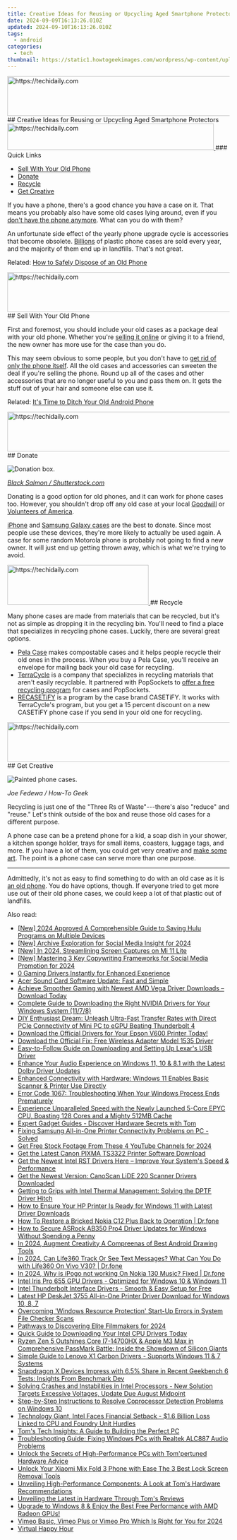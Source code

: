 ```yaml
---
title: Creative Ideas for Reusing or Upcycling Aged Smartphone Protectors
date: 2024-09-09T16:13:26.010Z
updated: 2024-09-10T16:13:26.010Z
tags:
  - android
categories:
  - tech
thumbnail: https://static1.howtogeekimages.com/wordpress/wp-content/uploads/2022/01/Phone-cases.jpg
---
```


<!-- affiliate ads begin -->
<a href="https://unicoeye.pxf.io/c/5597632/2134246/18498" target="_top" id="2134246">
  <img src="//a.impactradius-go.com/display-ad/18498-2134246" border="0" alt="https://techidaily.com" width="728" height="90"/>
</a>
<img height="0" width="0" src="https://unicoeye.pxf.io/i/5597632/2134246/18498" style="position:absolute;visibility:hidden;" border="0" />
<!-- affiliate ads end -->
## Creative Ideas for Reusing or Upcycling Aged Smartphone Protectors

<!-- affiliate ads begin -->
<a href="https://review-au.sjv.io/c/5597632/2098703/14409" target="_top" id="2098703">
  <img src="//a.impactradius-go.com/display-ad/14409-2098703" border="0" alt="https://techidaily.com" width="468" height="60"/>
</a>
<img height="0" width="0" src="https://review-au.sjv.io/i/5597632/2098703/14409" style="position:absolute;visibility:hidden;" border="0" />
<!-- affiliate ads end -->
### Quick Links

* [Sell With Your Old Phone](https://digital-screen-recording.techidaily.com/updated-proactive-planning-harnessing-the-power-of-slack-and-filmora-for-meetings/)
* [Donate](https://instagram-clips.techidaily.com/new-the-new-era-of-authenticity-understanding-the-algorithm-update-for-2024/)
* [Recycle](https://youtube-blog.techidaily.com/tml-techniques-for-youtube-playlist-web-insertion-for-2024/)
* [Get Creative](https://facebook-video-content.techidaily.com/new-find-hidden-fb-watch-video-tile-for-2024/)

 If you have a phone, there's a good chance you have a case on it. That means you probably also have some old cases lying around, even if you [don't have the phone anymore](https://on-screen-recording.techidaily.com/2024-approved-strategies-for-replaying-group-conversations/). What can you do with them?

 An unfortunate side effect of the yearly phone upgrade cycle is accessories that become obsolete. [Billions](https://pebblemag.com/magazine/living/eco-friendly-phone-cases) of plastic phone cases are sold every year, and the majority of them end up in landfills. That's not great.

Related: [How to Safely Dispose of an Old Phone](https://on-screen-recording.techidaily.com/2024-approved-strategies-for-replaying-group-conversations/) 

<!-- affiliate ads begin -->
<a href="https://appsumo.8odi.net/c/5597632/2130873/7443" target="_top" id="2130873">
  <img src="//a.impactradius-go.com/display-ad/7443-2130873" border="0" alt="https://techidaily.com" width="600" height="90"/>
</a>
<img height="0" width="0" src="https://appsumo.8odi.net/i/5597632/2130873/7443" style="position:absolute;visibility:hidden;" border="0" />
<!-- affiliate ads end -->
##  Sell With Your Old Phone

 First and foremost, you should include your old cases as a package deal with your old phone. Whether you're [selling it online](https://sim-unlock.techidaily.com/what-does-enter-puk-code-mean-and-why-did-the-sim-get-puk-blocked-on-oppo-a79-5g-device-by-drfone-android/) or giving it to a friend, the new owner has more use for the case than you do.

 This may seem obvious to some people, but you don't have to [get rid of only the phone itself](https://youtube-video-recordings.techidaily.com/2024-approved-profit-from-youtube-monetize-youtube-shorts-and-boost-your-income/). All the old cases and accessories can sweeten the deal if you're selling the phone. Round up all of the cases and other accessories that are no longer useful to you and pass them on. It gets the stuff out of your hair and someone else can use it.

Related: [It's Time to Ditch Your Old Android Phone](https://youtube-video-recordings.techidaily.com/2024-approved-profit-from-youtube-monetize-youtube-shorts-and-boost-your-income/) 

<!-- affiliate ads begin -->
<a href="https://appsumo.8odi.net/c/5597632/2118324/7443" target="_top" id="2118324">
  <img src="//a.impactradius-go.com/display-ad/7443-2118324" border="0" alt="https://techidaily.com" width="600" height="90"/>
</a>
<img height="0" width="0" src="https://appsumo.8odi.net/i/5597632/2118324/7443" style="position:absolute;visibility:hidden;" border="0" />
<!-- affiliate ads end -->
##  Donate

![Donation box.](https://static1.howtogeekimages.com/wordpress/wp-content/uploads/2022/08/donate.jpg) 

_[Black Salmon / Shutterstock.com](https://www.shutterstock.com/image-photo/donation-concept-woman-holding-donate-box-1022661760)_

 Donating is a good option for old phones, and it can work for phone cases too. However, you shouldn't drop off any old case at your local [Goodwill](https://www.goodwill.org/donate/) or [Volunteers of America](https://www.voa.org/).

[iPhone](https://tiktok-video-recordings.techidaily.com/2024-approved-bringing-anime-characters-to-life-jujutsu-kaisen-for-tiktok/) and [Samsung Galaxy cases](https://desktop-recording.techidaily.com/updated-the-quest-for-video-perfection-debating-between-bandicam-and-camtasia/) are the best to donate. Since most people use these devices, they're more likely to actually be used again. A case for some random Motorola phone is probably not going to find a new owner. It will just end up getting thrown away, which is what we're trying to avoid.

<!-- affiliate ads begin -->
<a href="https://bluettius.sjv.io/c/5597632/2139117/17108" target="_top" id="2139117">
  <img src="//a.impactradius-go.com/display-ad/17108-2139117" border="0" alt="https://techidaily.com" width="320" height="90"/>
</a>
<img height="0" width="0" src="https://bluettius.sjv.io/i/5597632/2139117/17108" style="position:absolute;visibility:hidden;" border="0" />
<!-- affiliate ads end -->
##  Recycle

 Many phone cases are made from materials that can be recycled, but it's not as simple as dropping it in the recycling bin. You'll need to find a place that specializes in recycling phone cases. Luckily, there are several great options.

* [Pela Case](https://pelacase.com/) makes compostable cases and it helps people recycle their old ones in the process. When you buy a Pela Case, you'll receive an envelope for mailing back your old case for recycling.
* [TerraCycle](https://www.terracycle.com/) is a company that specializes in recycling materials that aren't easily recyclable. It partnered with PopSockets to [offer a free recycling program](https://www.terracycle.com/en-US/brigades/popsockets) for cases and PopSockets.
* [RECASETiFY](https://www.casetify.com/sustainability/recasetify) is a program by the case brand CASETiFY. It works with TerraCycle's program, but you get a 15 percent discount on a new CASETiFY phone case if you send in your old one for recycling.

<!-- affiliate ads begin -->
<a href="https://unicoeye.pxf.io/c/5597632/2134230/18498" target="_top" id="2134230">
  <img src="//a.impactradius-go.com/display-ad/18498-2134230" border="0" alt="https://techidaily.com" width="728" height="90"/>
</a>
<img height="0" width="0" src="https://unicoeye.pxf.io/i/5597632/2134230/18498" style="position:absolute;visibility:hidden;" border="0" />
<!-- affiliate ads end -->
##  Get Creative

![Painted phone cases.](https://static1.howtogeekimages.com/wordpress/wp-content/uploads/2022/08/2022-08-12_16-36-37.png) 

_Joe Fedewa / How-To Geek_

 Recycling is just one of the "Three Rs of Waste"---there's also "reduce" and "reuse." Let's think outside of the box and reuse those old cases for a different purpose.

 A phone case can be a pretend phone for a kid, a soap dish in your shower, a kitchen sponge holder, trays for small items, coasters, luggage tags, and more. If you have a lot of them, you could get very creative and [make some art](https://twitter.com/tallshmo/status/1554626972537470977?s=20&t=5Cxbqutrv9A3mtSp%5FBzU4A). The point is a phone case can serve more than one purpose.

---

 Admittedly, it's not as easy to find something to do with an old case as it is [an old phone](https://facebook-video-content.techidaily.com/updated-2024-approved-top-score-facebooks-1-10-music-video-showcase/). You do have options, though. If everyone tried to get more use out of their old phone cases, we could keep a lot of that plastic out of landfills.

<ins class="adsbygoogle"
     style="display:block"
     data-ad-format="autorelaxed"
     data-ad-client="ca-pub-7571918770474297"
     data-ad-slot="1223367746"></ins>



<ins class="adsbygoogle"
     style="display:block"
     data-ad-client="ca-pub-7571918770474297"
     data-ad-slot="8358498916"
     data-ad-format="auto"
     data-full-width-responsive="true"></ins>

<span class="atpl-alsoreadstyle">Also read:</span>
<div><ul>
<li><a href="https://on-screen-recording.techidaily.com/new-2024-approved-a-comprehensible-guide-to-saving-hulu-programs-on-multiple-devices/"><u>[New] 2024 Approved A Comprehensible Guide to Saving Hulu Programs on Multiple Devices</u></a></li>
<li><a href="https://twitter-videos.techidaily.com/new-archive-exploration-for-social-media-insight-for-2024/"><u>[New] Archive Exploration for Social Media Insight for 2024</u></a></li>
<li><a href="https://screen-recording.techidaily.com/new-in-2024-streamlining-screen-captures-on-mi-11-lite/"><u>[New] In 2024, Streamlining Screen Captures on Mi 11 Lite</u></a></li>
<li><a href="https://facebook-videos.techidaily.com/new-mastering-3-key-copywriting-frameworks-for-social-media-promotion-for-2024/"><u>[New] Mastering 3 Key Copywriting Frameworks for Social Media Promotion for 2024</u></a></li>
<li><a href="https://driver-download.techidaily.com/0-gaming-drivers-instantly-for-enhanced-experience/"><u>0 Gaming Drivers Instantly for Enhanced Experience</u></a></li>
<li><a href="https://hardware-help.techidaily.com/acer-sound-card-software-update-fast-and-simple/"><u>Acer Sound Card Software Update: Fast and Simple</u></a></li>
<li><a href="https://hardware-help.techidaily.com/achieve-smoother-gaming-with-newest-amd-vega-driver-downloads-download-today/"><u>Achieve Smoother Gaming with Newest AMD Vega Driver Downloads – Download Today</u></a></li>
<li><a href="https://hardware-help.techidaily.com/complete-guide-to-downloading-the-right-nvidia-drivers-for-your-windows-system-1178/"><u>Complete Guide to Downloading the Right NVIDIA Drivers for Your Windows System (11/7/8)</u></a></li>
<li><a href="https://hardware-help.techidaily.com/diy-enthusiast-dream-unleash-ultra-fast-transfer-rates-with-direct-pcie-connectivity-of-mini-pc-to-egpu-beating-thunderbolt-4/"><u>DIY Enthusiast Dream: Unleash Ultra-Fast Transfer Rates with Direct PCIe Connectivity of Mini PC to eGPU Beating Thunderbolt 4</u></a></li>
<li><a href="https://hardware-help.techidaily.com/download-the-official-drivers-for-your-epson-v600-printer-today/"><u>Download the Official Drivers for Your Epson V600 Printer Today!</u></a></li>
<li><a href="https://hardware-help.techidaily.com/download-the-official-fix-free-wireless-adapter-model-1535-driver/"><u>Download the Official Fix: Free Wireless Adapter Model 1535 Driver</u></a></li>
<li><a href="https://hardware-help.techidaily.com/easy-to-follow-guide-on-downloading-and-setting-up-lexars-usb-driver/"><u>Easy-to-Follow Guide on Downloading and Setting Up Lexar's USB Driver</u></a></li>
<li><a href="https://hardware-help.techidaily.com/enhance-your-audio-experience-on-windows-11-10-and-81-with-the-latest-dolby-driver-updates/"><u>Enhance Your Audio Experience on Windows 11, 10 & 8.1 with the Latest Dolby Driver Updates</u></a></li>
<li><a href="https://hardware-help.techidaily.com/enhanced-connectivity-with-hardware-windows-11-enables-basic-scanner-and-printer-use-directly/"><u>Enhanced Connectivity with Hardware: Windows 11 Enables Basic Scanner & Printer Use Directly</u></a></li>
<li><a href="https://common-error.techidaily.com/error-code-1067-troubleshooting-when-your-windows-process-ends-prematurely/"><u>Error Code 1067: Troubleshooting When Your Windows Process Ends Prematurely</u></a></li>
<li><a href="https://hardware-help.techidaily.com/experience-unparalleled-speed-with-the-newly-launched-5-core-epyc-cpu-boasting-128-cores-and-a-mighty-512mb-cache/"><u>Experience Unparalleled Speed with the Newly Launched 5-Core EPYC CPU, Boasting 128 Cores and a Mighty 512MB Cache</u></a></li>
<li><a href="https://hardware-help.techidaily.com/expert-gadget-guides-discover-hardware-secrets-with-tom/"><u>Expert Gadget Guides - Discover Hardware Secrets with Tom</u></a></li>
<li><a href="https://hardware-help.techidaily.com/fixing-samsung-all-in-one-printer-connectivity-problems-on-pc-solved/"><u>Fixing Samsung All-in-One Printer Connectivity Problems on PC - Solved</u></a></li>
<li><a href="https://youtube-help.techidaily.com/get-free-stock-footage-from-these-4-youtube-channels-for-2024/"><u>Get Free Stock Footage From These 4 YouTube Channels for 2024</u></a></li>
<li><a href="https://hardware-help.techidaily.com/get-the-latest-canon-pixma-ts3322-printer-software-download/"><u>Get the Latest Canon PIXMA TS3322 Printer Software Download</u></a></li>
<li><a href="https://hardware-help.techidaily.com/get-the-newest-intel-rst-drivers-here-improve-your-systems-speed-and-performance/"><u>Get the Newest Intel RST Drivers Here – Improve Your System's Speed & Performance</u></a></li>
<li><a href="https://hardware-help.techidaily.com/get-the-newest-version-canoscan-lide-220-scanner-drivers-downloaded/"><u>Get the Newest Version: CanoScan LiDE 220 Scanner Drivers Downloaded</u></a></li>
<li><a href="https://hardware-help.techidaily.com/getting-to-grips-with-intel-thermal-management-solving-the-dptf-driver-hitch/"><u>Getting to Grips with Intel Thermal Management: Solving the DPTF Driver Hitch</u></a></li>
<li><a href="https://hardware-help.techidaily.com/how-to-ensure-your-hp-printer-is-ready-for-windows-11-with-latest-driver-downloads/"><u>How to Ensure Your HP Printer Is Ready for Windows 11 with Latest Driver Downloads</u></a></li>
<li><a href="https://fix-guide.techidaily.com/how-to-restore-a-bricked-nokia-c12-plus-back-to-operation-drfone-by-drfone-fix-android-problems-fix-android-problems/"><u>How To Restore a Bricked Nokia C12 Plus Back to Operation | Dr.fone</u></a></li>
<li><a href="https://hardware-help.techidaily.com/how-to-secure-asrock-ab350-pro4-driver-updates-for-windows-without-spending-a-penny/"><u>How to Secure ASRock AB350 Pro4 Driver Updates for Windows Without Spending a Penny</u></a></li>
<li><a href="https://extra-hints.techidaily.com/in-2024-augment-creativity-a-compreenas-of-best-android-drawing-tools/"><u>In 2024, Augment Creativity A Compreenas of Best Android Drawing Tools</u></a></li>
<li><a href="https://fake-location.techidaily.com/in-2024-can-life360-track-or-see-text-messages-what-can-you-do-with-life360-on-vivo-v30-drfone-by-drfone-virtual-android/"><u>In 2024, Can Life360 Track Or See Text Messages? What Can You Do with Life360 On Vivo V30? | Dr.fone</u></a></li>
<li><a href="https://android-pokemon-go.techidaily.com/in-2024-why-is-ipogo-not-working-on-nokia-130-music-fixed-drfone-by-drfone-virtual-android/"><u>In 2024, Why is iPogo not working On Nokia 130 Music? Fixed | Dr.fone</u></a></li>
<li><a href="https://hardware-help.techidaily.com/intel-iris-pro-655-gpu-drivers-optimized-for-windows-10-and-windows-11/"><u>Intel Iris Pro 655 GPU Drivers - Optimized for Windows 10 & Windows 11</u></a></li>
<li><a href="https://hardware-help.techidaily.com/1722966138872-intel-thunderbolt-interface-drivers-smooth-and-easy-setup-for-free/"><u>Intel Thunderbolt Interface Drivers - Smooth & Easy Setup for Free</u></a></li>
<li><a href="https://hardware-help.techidaily.com/latest-hp-deskjet-3755-all-in-one-printer-driver-download-for-windows-10-8-7/"><u>Latest HP DeskJet 3755 All-in-One Printer Driver Download for Windows 10, 8, 7</u></a></li>
<li><a href="https://win-howtos.techidaily.com/overcoming-windows-resource-protection-start-up-errors-in-system-file-checker-scans/"><u>Overcoming 'Windows Resource Protection' Start-Up Errors in System File Checker Scans</u></a></li>
<li><a href="https://fox-direct.techidaily.com/pathways-to-discovering-elite-filmmakers-for-2024/"><u>Pathways to Discovering Elite Filmmakers for 2024</u></a></li>
<li><a href="https://hardware-help.techidaily.com/quick-guide-to-downloading-your-intel-cpu-drivers-today/"><u>Quick Guide to Downloading Your Intel CPU Drivers Today</u></a></li>
<li><a href="https://hardware-help.techidaily.com/ryzen-zen-5-outshines-core-i7-14700hx-and-apple-m3-max-in-comprehensive-passmark-battle-inside-the-showdown-of-silicon-giants/"><u>Ryzen Zen 5 Outshines Core I7-14700HX & Apple M3 Max in Comprehensive PassMark Battle: Inside the Showdown of Silicon Giants</u></a></li>
<li><a href="https://hardware-help.techidaily.com/simple-guide-to-lenovo-x1-carbon-drivers-supports-windows-11-and-7-systems/"><u>Simple Guide to Lenovo X1 Carbon Drivers - Supports Windows 11 & 7 Systems</u></a></li>
<li><a href="https://hardware-help.techidaily.com/snapdragon-x-devices-impress-with-65-share-in-recent-geekbench-6-tests-insights-from-benchmark-dev/"><u>Snapdragon X Devices Impress with 6.5% Share in Recent Geekbench 6 Tests: Insights From Benchmark Dev</u></a></li>
<li><a href="https://hardware-help.techidaily.com/solving-crashes-and-instabilities-in-intel-processors-new-solution-targets-excessive-voltages-update-due-august-midpoint/"><u>Solving Crashes and Instabilities in Intel Processors - New Solution Targets Excessive Voltages, Update Due August Midpoint</u></a></li>
<li><a href="https://driver-error.techidaily.com/step-by-step-instructions-to-resolve-coprocessor-detection-problems-on-windows-10/"><u>Step-by-Step Instructions to Resolve Coprocessor Detection Problems on Windows 10</u></a></li>
<li><a href="https://hardware-help.techidaily.com/technology-giant-intel-faces-financial-setback-16-billion-loss-linked-to-cpu-and-foundry-unit-hurdles/"><u>Technology Giant, Intel Faces Financial Setback - $1.6 Billion Loss Linked to CPU and Foundry Unit Hurdles</u></a></li>
<li><a href="https://hardware-help.techidaily.com/toms-tech-insights-a-guide-to-building-the-perfect-pc/"><u>Tom's Tech Insights: A Guide to Building the Perfect PC</u></a></li>
<li><a href="https://hardware-help.techidaily.com/troubleshooting-guide-fixing-windows-pcs-with-realtek-alc887-audio-problems/"><u>Troubleshooting Guide: Fixing Windows PCs with Realtek ALC887 Audio Problems</u></a></li>
<li><a href="https://hardware-help.techidaily.com/unlock-the-secrets-of-high-performance-pcs-with-tompertuned-hardware-advice/"><u>Unlock the Secrets of High-Performance PCs with Tom'pertuned Hardware Advice</u></a></li>
<li><a href="https://unlock-android.techidaily.com/unlock-your-xiaomi-mix-fold-3-phone-with-ease-the-3-best-lock-screen-removal-tools-by-drfone-android/"><u>Unlock Your Xiaomi Mix Fold 3 Phone with Ease The 3 Best Lock Screen Removal Tools</u></a></li>
<li><a href="https://hardware-help.techidaily.com/unveiling-high-performance-components-a-look-at-toms-hardware-recommendations/"><u>Unveiling High-Performance Components: A Look at Tom's Hardware Recommendations</u></a></li>
<li><a href="https://hardware-help.techidaily.com/unveiling-the-latest-in-hardware-through-toms-reviews/"><u>Unveiling the Latest in Hardware Through Tom's Reviews</u></a></li>
<li><a href="https://hardware-help.techidaily.com/1722978331559-upgrade-to-windows-8-and-enjoy-the-best-free-performance-with-amd-radeon-gpus/"><u>Upgrade to Windows 8 & Enjoy the Best Free Performance with AMD Radeon GPUs!</u></a></li>
<li><a href="https://vimeo-videos.techidaily.com/vimeo-basic-vimeo-plus-or-vimeo-pro-which-is-right-for-you-for-2024/"><u>Vimeo Basic, Vimeo Plus or Vimeo Pro Which Is Right for You for 2024</u></a></li>
<li><a href="https://hardware-help.techidaily.com/virtual-happy-hour/"><u>Virtual Happy Hour</u></a></li>
</ul></div>

